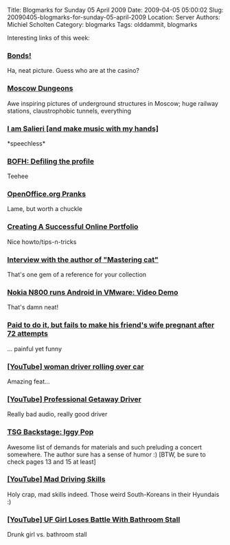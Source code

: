 Title: Blogmarks for Sunday 05 April 2009
Date: 2009-04-05 05:00:02
Slug: 20090405-blogmarks-for-sunday-05-april-2009
Location: Server
Authors: Michiel Scholten
Category: blogmarks
Tags: olddammit, blogmarks

<p>Interesting links of this week:</p>
<h3><a href="http://whatthemovie.com/beta/movies/view/17456">Bonds!</a></h3>
<p>Ha, neat picture. Guess who are at the casino?</p>
<h3><a href="http://englishrussia.com/?p=720">Moscow Dungeons</a></h3>
<p>Awe inspiring pictures of underground structures in Moscow; huge railway stations, claustrophobic tunnels, everything</p>
<h3><a href="http://hollywoodphony.wordpress.com/2009/03/27/i-am-salieri/">I am Salieri [and make music with my hands]</a></h3>
<p>*speechless*</p>
<h3><a href="http://www.theregister.co.uk/2009/03/27/bofh_social_networking/">BOFH: Defiling the profile</a></h3>
<p>Teehee</p>
<h3><a href="http://www.oooninja.com/2009/03/april-fools-jokes-pranks.html">OpenOffice.org Pranks</a></h3>
<p>Lame, but worth a chuckle</p>
<h3><a href="http://www.smashingmagazine.com/2008/03/04/creating-a-successful-online-portfolio/">Creating A Successful Online Portfolio</a></h3>
<p>Nice howto/tips-n-tricks</p>
<h3><a href="http://www.shlomifish.org/humour/bits/Mastering-Cat/">Interview with the author of "Mastering cat"</a></h3>
<p>That's one gem of a reference for your collection</p>
<h3><a href="http://www.slashgear.com/nokia-n800-runs-android-in-vmware-video-demo-2635750/">Nokia N800 runs Android in VMware: Video Demo</a></h3>
<p>That's damn neat!</p>
<h3><a href="http://tumblr.brammuller.com/post/91543296/paid-to-do-it-72-times-just-whatever">Paid to do it, but fails to make his friend's wife pregnant after 72 attempts</a></h3>
<p>... painful yet funny</p>
<h3><a href="http://www.youtube.com/watch?v=RFBciWwT04w">[YouTube] woman driver rolling over car</a></h3>
<p>Amazing feat...</p>
<h3><a href="http://www.youtube.com/watch?v=FoQynt9unG8">[YouTube] Professional Getaway Driver</a></h3>
<p>Really bad audio, really good driver</p>
<h3><a href="http://www.thesmokinggun.com/backstagetour/iggypop/iggypop1.html">TSG Backstage: Iggy Pop</a></h3>
<p>Awesome list of demands for materials and such preluding a concert somewhere. The author sure has a sense of humor :) [BTW, be sure to check pages 13 and 15 at least]</p>
<h3><a href="http://www.youtube.com/watch?v=kv5d2mXy7dY">[YouTube] Mad Driving Skills</a></h3>
<p>Holy crap, mad skills indeed. Those weird South-Koreans in their Hyundais :)</p>
<h3><a href="http://www.youtube.com/watch?hl=en&amp;v=gPIVNqKQsXM">[YouTube] UF Girl Loses Battle With Bathroom Stall</a></h3>
<p>Drunk girl vs. bathroom stall</p>
